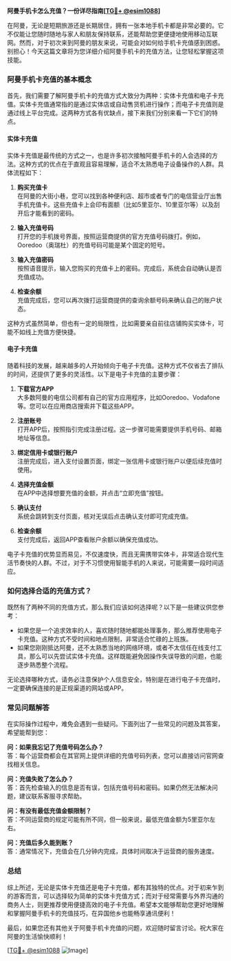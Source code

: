 **阿曼手机卡怎么充值？一份详尽指南[[TG💪+ @esim1088](https://t.me/s/esim1088)]**

在阿曼，无论是短期旅游还是长期居住，拥有一张本地手机卡都是非常必要的。它不仅能让您随时随地与家人和朋友保持联系，还能帮助您更便捷地使用移动互联网。然而，对于初次来到阿曼的朋友来说，可能会对如何给手机卡充值感到困惑。别担心！今天这篇文章将为您详细介绍阿曼手机卡的充值方法，让您轻松掌握这项技能。

### 阿曼手机卡充值的基本概念

首先，我们需要了解阿曼手机卡的充值方式大致分为两种：实体卡充值和电子卡充值。实体卡充值通常指的是通过实体店或自动售货机进行操作；而电子卡充值则是通过线上平台完成。这两种方式各有优缺点，接下来我们分别来看一下它们的特点。

#### 实体卡充值

实体卡充值是最传统的方式之一，也是许多初次接触阿曼手机卡的人会选择的方法。这种方式的优点在于直观且容易理解，适合不太熟悉电子设备操作的人群。具体流程如下：

1. **购买充值卡**  
   在阿曼的大街小巷，您可以找到各种便利店、超市或者专门的电信营业厅出售手机充值卡。这些充值卡上会印有面额（比如5里亚尔、10里亚尔等）以及刮开后才能看到的密码。

2. **输入充值号码**  
   打开您的手机拨号界面，按照运营商提供的官方充值号码拨打。例如，Ooredoo（奥瑞杜）的充值号码可能是某个固定的短号。

3. **输入充值密码**  
   按照语音提示，输入您购买的充值卡上的密码。完成后，系统会自动确认是否充值成功。

4. **检查余额**  
   充值完成后，您可以再次拨打运营商提供的查询余额号码来确认自己的账户状态。

这种方式虽然简单，但也有一定的局限性，比如需要亲自前往店铺购买实体卡，可能不如线上充值方便快捷。

#### 电子卡充值

随着科技的发展，越来越多的人开始倾向于电子卡充值。这种方式不仅省去了排队的时间，还提供了更多的灵活性。以下是电子卡充值的主要步骤：

1. **下载官方APP**  
   大多数阿曼的电信公司都有自己的官方应用程序，比如Ooredoo、Vodafone等。您可以在应用商店搜索并下载这些APP。

2. **注册账号**  
   打开APP后，按照指引完成注册过程。这一步骤可能需要提供手机号码、邮箱地址等信息。

3. **绑定信用卡或银行账户**  
   注册完成后，进入支付设置页面，绑定一张信用卡或银行账户以便后续充值时使用。

4. **选择充值金额**  
   在APP中选择想要充值的金额，并点击“立即充值”按钮。

5. **确认支付**  
   系统会跳转到支付页面，核对无误后点击确认支付即可完成充值。

6. **检查余额**  
   支付完成后，返回APP查看账户余额以确保充值成功。

电子卡充值的优势显而易见，不仅速度快，而且无需携带实体卡，非常适合现代生活节奏快的人群。不过，对于不习惯使用智能手机的人来说，可能需要一段时间适应。

### 如何选择合适的充值方式？

既然有了两种不同的充值方式，那么我们应该如何选择呢？以下是一些建议供您参考：

- 如果您是一个追求效率的人，喜欢随时随地都能处理事务，那么推荐使用电子卡充值。这种方式不受时间和地点限制，非常适合忙碌的上班族。
- 如果您刚刚抵达阿曼，还不太熟悉当地的网络环境，或者不太信任在线支付工具，那么可以先尝试实体卡充值。这样既能避免因操作失误导致的问题，也能逐步熟悉整个流程。

无论选择哪种方式，请务必注意保护个人信息安全，特别是在进行电子卡充值时，一定要确保连接的是正规渠道的网站或APP。

### 常见问题解答

在实际操作过程中，难免会遇到一些疑问。下面列出了一些常见的问题及其答案，希望能帮到您：

**问：如果我忘记了充值号码怎么办？**  
答：每个运营商都会在其官网上提供详细的充值号码列表，您可以直接访问官网查找相关信息。

**问：充值失败了怎么办？**  
答：首先检查输入的信息是否有误，包括充值号码和密码。如果仍然无法解决问题，建议联系客服寻求帮助。

**问：有没有最低充值金额限制？**  
答：不同运营商的规定可能有所不同，但一般来说，最低充值金额为5里亚尔左右。

**问：充值后多久能到账？**  
答：通常情况下，充值会在几分钟内完成，具体时间取决于运营商的服务速度。

### 总结

综上所述，无论是实体卡充值还是电子卡充值，都有其独特的优点。对于初来乍到的游客而言，可以选择较为简单的实体卡充值方式；而对于经常需要与外界沟通的商务人士，则更推荐使用便捷高效的电子卡充值。希望本文能够帮助您更好地理解和掌握阿曼手机卡的充值技巧，在异国他乡也能畅享通讯便利！

最后，如果您还有其他关于阿曼手机卡充值的问题，欢迎随时留言讨论。祝大家在阿曼的生活愉快顺利！

[[TG💪+ @esim1088](https://t.me/s/esim1088) ![Image](https://i.postimg.cc/4NQfJmqS/Snipaste-2025-05-13-00-14-12.png)]